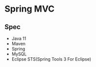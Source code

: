# Spring MVC

## Spec

- Java 11
- Maven
- Spring
- MySQL
- Eclipse STS(Spring Tools 3 For Eclipse)
